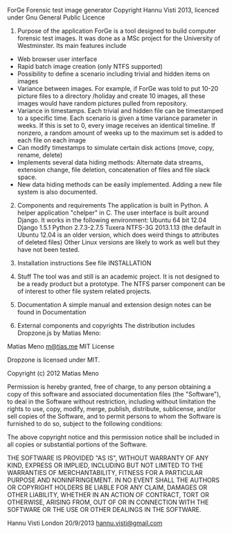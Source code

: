 
ForGe
Forensic test image generator
Copyright Hannu Visti 2013, licenced under Gnu General Public Licence

1. Purpose of the application
ForGe is a tool designed to build computer forensic test images. It was done as a MSc project for 
the University of Westminster. Its main features include
- Web browser user interface
- Rapid batch image creation (only NTFS supported)
- Possibility to define a scenario including trivial and hidden items on images
- Variance between images. For example, if ForGe was told to put 10-20 picture files to a directory /holiday and
  create 10 images, all these images would have random pictures pulled from repository.
- Variance in timestamps. Each trivial and hidden file can be timestamped to a specific time. Each scenario is
  given a time variance parameter in weeks. If this is set to 0, every image receives an identical timeline. If
  nonzero, a random amount of weeks up to the maximum set is added to each file on each image
- Can modify timestamps to simulate certain disk actions (move, copy, rename, delete)
- Implements several data hiding methods: Alternate data streams, extension change, file deletion, concatenation
  of files and file slack space. 
- New data hiding methods can be easily implemented. Adding a new file system is also documented.

2. Components and requirements
The application is built in Python. A helper application "chelper" in C. The user interface is built around Django.
It works in the following environment:
Ubuntu 64 bit 12.04
Django 1.5.1
Python 2.7.3-2.7.5
Tuxera NTFS-3G 2013.1.13  (the default in Ubuntu 12.04 is an older version, which does weird things to attributes
       	       		   of deleted files)
Other Linux versions are likely to work as well but they have not been tested.

3. Installation instructions
See file INSTALLATION

4. Stuff
The tool was and still is an academic project. It is not designed to be a ready product but a prototype. The 
NTFS parser component can be of interest to other file system related projects. 

5. Documentation
A simple manual and extension design notes can be found in Documentation

6. External components and copyrights
The distribution includes Dropzone.js by Matias Meno:

Matias Meno <m@tias.me>
MIT License

Dropzone is licensed under MIT.

Copyright (c) 2012 Matias Meno

Permission is hereby granted, free of charge, to any person obtaining a copy of this software and associated documentation files (the "Software"), to deal in the Software without restriction, including without limitation the rights to use, copy, modify, merge, publish, distribute, sublicense, and/or sell copies of the Software, and to permit persons to whom the Software is furnished to do so, subject to the following conditions:

The above copyright notice and this permission notice shall be included in all copies or substantial portions of the Software.

THE SOFTWARE IS PROVIDED "AS IS", WITHOUT WARRANTY OF ANY KIND, EXPRESS OR IMPLIED, INCLUDING BUT NOT LIMITED TO THE WARRANTIES OF MERCHANTABILITY, FITNESS FOR A PARTICULAR PURPOSE AND NONINFRINGEMENT. IN NO EVENT SHALL THE AUTHORS OR COPYRIGHT HOLDERS BE LIABLE FOR ANY CLAIM, DAMAGES OR OTHER LIABILITY, WHETHER IN AN ACTION OF CONTRACT, TORT OR OTHERWISE, ARISING FROM, OUT OF OR IN CONNECTION WITH THE SOFTWARE OR THE USE OR OTHER DEALINGS IN THE SOFTWARE.



Hannu Visti
London 20/9/2013
hannu.visti@gmail.com



